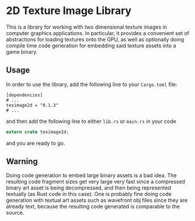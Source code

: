# 2D Texture Image Library
This is a library for working with two dimensional texture images in computer graphics 
applications. In particular, it provides a convenient set of abstractions for loading textures
onto the GPU, as well as optionally doing compile time code generation for embedding said
texture assets into a game binary.

## Usage
In order to use the library, add the following line to your `Cargo.toml` file:
```
[dependencies]
# ...
teximage2d = "0.1.3"
# ...
```
and then add the following line to either `lib.rs` or `main.rs` in your code
```rust
extern crate teximage2d;
```
and you are ready to go.

## Warning
Doing code generation to embed large binary assets is a bad idea. The resulting code fragment 
sizes get very large very fast since a compressed binary art asset is being decompressed, and
then being represented textually (as Rust code in this case). One is probably fine doing 
code generation with textual art assets such as wavefront obj files since they are already 
text, because the resulting code generated is comparable to the source.
